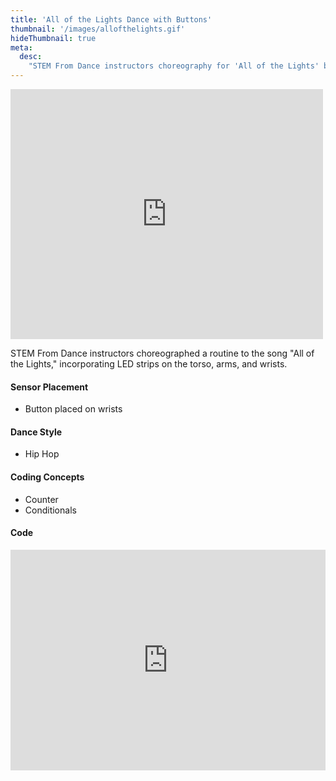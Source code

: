 ```yaml
---
title: 'All of the Lights Dance with Buttons'
thumbnail: '/images/allofthelights.gif'
hideThumbnail: true
meta:
  desc:
    "STEM From Dance instructors choreography for 'All of the Lights' by Kanye West"
---
```

<iframe src="https://nyu.app.box.com/embed/s/nb9wvoo8bl02e7kkwjvq4pgr2wx0vjgf?sortColumn=date" width="500" height="400" frameborder="0" allowfullscreen webkitallowfullscreen msallowfullscreen></iframe>

STEM From Dance instructors choreographed a routine to the song "All of the Lights," incorporating LED strips on the torso, arms, and wrists.

#### Sensor Placement

+ Button placed on wrists

#### Dance Style

+ Hip Hop

#### Coding Concepts

+ Counter
+ Conditionals

#### Code

<div style="position:relative;height:0;padding-bottom:70%;overflow:hidden;"><iframe style="position:absolute;top:0;left:0;width:100%;height:100%;" src="https://maker.makecode.com/#pub:_UXpeoH2Py0yP" frameborder="0" sandbox="allow-popups allow-forms allow-scripts allow-same-origin"></iframe></div>
